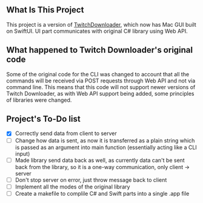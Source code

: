 ## What Is This Project
This project is a version of [TwitchDownloader](https://github.com/lay295/TwitchDownloader), which now has Mac GUI built on SwiftUI. UI part communicates with original C# library using Web API.
## What happened to Twitch Downloader's original code
Some of the original code for the CLI was changed to account that all the commands will be received via POST requests through Web API and not via command line. This means that this code will not support newer versions of Twitch Downloader, as with Web API support being added, some principles of libraries were changed.
## Project's To-Do list
- [x] Correctly send data from client to server 
- [ ] Change how data is sent, as now it is transferred as a plain string which is passed as an argument into main function (essentially acting like a CLI input)
- [ ] Made library send data back as well, as currently data can't be sent back from the library, so it is a one-way communication, only client -> server
- [ ] Don't stop server on error, just throw message back to client
- [ ] Implement all the modes of the original library
- [ ] Create a makefile to complile C# and Swift parts into a single .app file
